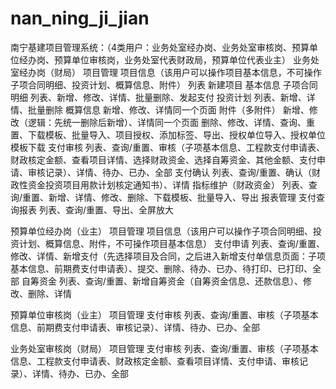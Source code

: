 # nan_ning_ji_jian
南宁基建项目管理系统：（4类用户：业务处室经办岗、业务处室审核岗、预算单位经办岗、预算单位审核岗，业务处室代表财政局，预算单位代表业主）
  业务处室经办岗（财局）
    项目管理
      项目信息（该用户可以操作项目基本信息，不可操作子项合同明细、投资计划、概算信息、附件）
        列表
        新建项目
          基本信息
          子项合同明细
            列表、新增、修改、详情、批量删除、发起支付
          投资计划
            列表、新增、详情、批量删除
          概算信息
            新增、修改、详情同一个页面
          附件（多附件）
            新增、修改（逻辑：先统一删除后新增）、详情同一个页面
        删除、修改、详情、查询、重置、下载模板、批量导入、项目授权、添加标签、导出、授权单位导入、授权单位模板下载
      支付审核
        列表、查询/重置、审核（子项基本信息、工程款支付申请表、财政核定金额、查看项目详情、选择财政资金、选择自筹资金、其他金额、支付申请、审核记录）、详情、待办、已办、全部
      支付确认
        列表、查询/重置、确认（财政性资金投资项目用款计划核定通知书）、详情
      指标维护（财政资金）
        列表、查询/重置、新增、详情、修改、删除、下载模板、批量导入、导出
    报表管理
      支付查询报表
        列表、查询/重置、导出、全屏放大
        
  预算单位经办岗（业主）
    项目管理
      项目信息（该用户可以操作子项合同明细、投资计划、概算信息、附件，不可操作项目基本信息）
      支付申请
        列表、查询/重置、修改、详情、新增支付（先选择项目及合同，之后进入新增支付单信息页面：子项基本信息、前期费支付申请表）、提交、删除、待办、已办、待打印、已打印、全部
       自筹资金
        列表、查询/重置、新增自筹资金（自筹资金信息、还款信息）、修改、删除、详情
        
  预算单位审核岗（业主）
    项目管理
      支付审核
        列表、查询/重置、审核（子项基本信息、前期费支付申请表、审核记录）、详情、待办、已办、全部
        
  业务处室审核岗（财局）
    项目管理
      支付审核
        列表、查询/重置、审核（子项基本信息、工程款支付申请表、财政核定金额、查看项目详情、支付申请、审核记录）、详情、待办、已办、全部
